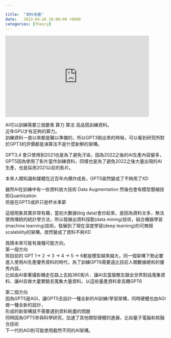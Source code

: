 ```yaml
---

title:  "資料用盡"
date:   2023-04-26 10:00:00 +0800
categories: [Theory]
---
```


<iframe width="450" height="255" src="https://www.youtube.com/embed/c4aR_smQgxY" title="YouTube video player" frameborder="0" ></iframe>

AI可以訓練需要三個要素 算力 算法 高品質訓練資料。  
近年GPU才有足夠的算力。  
訓練資料一直以來都是難以準備的，所以GPT3剛出來的時候，可以看到研究所對於GPT3的評價都是演算法不是什麼新鮮的架構。  

GPT3,4 會只使用到2021也是為了避免汙染，因為2022之後的AI生產內容變多，  
GPT5因為使用了影片當作訓練資料，同樣也是為了避免2022之後大量出現的AI生產，也是採用2021以前的影片。

本來人類知識和媒體在近百年內爆炸成長，GPT5居然變成了不夠用了XD

雖然AI在訓練中有一些資料放大技術 Data Augmentation  然後也會有模型壓縮技術Quantization  
但是在GPT5或許只是杯水車薪

這個現象其實非常有趣，當初大數據(big data)會炒起來，是因為資料太多，無法使用傳統的統計學方法，所以發展出資料探勘(data mining)技術，結合機器學習(machine learning)技術，發展到了現在深度學習(deep learning)的可無限scalability的架構，居然變成了資料不夠XD

我猜未來可能有幾種可能方向，  
第一個方向  
照目前的 GPT 1-> 2 -> 3 -> 4 -> 5 -> 6都是模型越來越大，同一個架構下勢必要進入使用AI生產優秀資料的時代，為了訓練GPT6需要遠比目前人類數據總和的優秀內容。  
比如由AI拿著攝影機走在路上去拍360影片、讓AI去當服務生跟全世界對話蒐集資料、讓AI去做大量實驗去蒐集大量資料，以這些量產資料拿去餵GPT6

第二個方向  
因為GPT5是AGI，讓GPT5去設計一種全新的AI訓練/學習架構，同時硬體也由AGI做一種全新的設計，  
形成的新架構就不需要遇到資料耗盡的問題  
同時因為GPT5參與科學研究，加速了其他類型硬體的進展，比如量子電腦和核融合技術  
下一代的AGI則可能使用截然不同的AI架構。   
